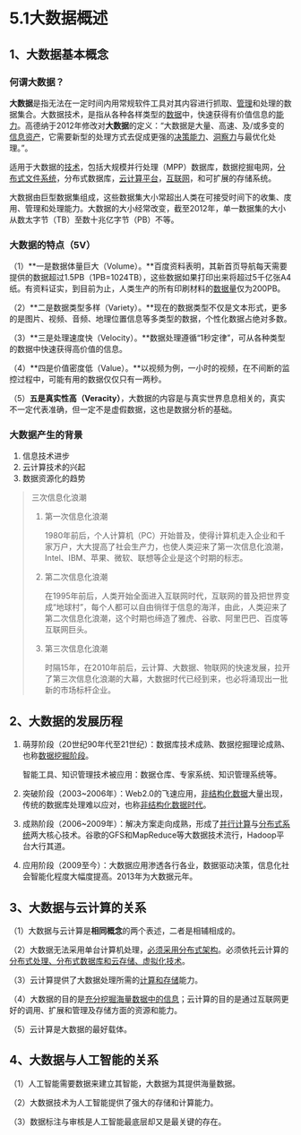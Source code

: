 # 5.1大数据概述

## 1、大数据基本概念

### 何谓大数据？

**大数据**是指无法在一定时间内用常规软件工具对其内容进行抓取、[管理](https://wiki.mbalib.com/wiki/管理)和处理的数据集合。大数据技术，是指从各种各样类型的[数据](https://wiki.mbalib.com/wiki/数据)中，快速获得有价值信息的[能力](https://wiki.mbalib.com/wiki/能力)。高德纳于2012年修改对**大数据**的定义：“大数据是大量、高速、及/或多变的[信息资产](https://wiki.mbalib.com/wiki/信息资产)，它需要新型的处理方式去促成更强的[决策能力](https://wiki.mbalib.com/wiki/决策能力)、[洞察力](https://wiki.mbalib.com/wiki/洞察力)与最优化处理。”。

适用于大数据的[技术](https://wiki.mbalib.com/wiki/技术)，包括大规模并行处理（MPP）数据库，数据挖掘电网，[分布式文件系统](https://wiki.mbalib.com/wiki/分布式文件系统)，分布式数据库，[云计算平台](https://wiki.mbalib.com/wiki/云计算平台)，[互联网](https://wiki.mbalib.com/wiki/互联网)，和可扩展的存储系统。

大数据由巨型数据集组成，这些数据集大小常超出人类在可接受时间下的收集、庋用、管理和处理能力。大数据的大小经常改变，截至2012年，单一数据集的大小从数太字节（TB）至数十兆亿字节（PB）不等。

### 大数据的特点（5V）

（1）**一是数据体量巨大（Volume）。**百度资料表明，其新首页导航每天需要提供的数据超过1.5PB（1PB=1024TB），这些数据如果打印出来将超过5千亿张A4纸。有资料证实，到目前为止，人类生产的所有印刷材料的[数据量](https://wiki.mbalib.com/w/index.php?title=数据量&action=edit)仅为200PB。

（2）**二是数据类型多样（Variety）。**现在的数据类型不仅是文本形式，更多的是图片、视频、音频、地理位置信息等多类型的数据，个性化数据占绝对多数。

（3）**三是处理速度快（Velocity）。**数据处理遵循“1秒定律”，可从各种类型的数据中快速获得高价值的信息。

（4）**四是价值密度低（Value）。**以视频为例，一小时的视频，在不间断的监控过程中，可能有用的数据仅仅只有一两秒。

（5）**五是真实性高（Veracity）**，大数据的内容是与真实世界息息相关的，真实不一定代表准确，但一定不是虚假数据，这也是数据分析的基础。

### 大数据产生的背景

1. 信息技术进步
2. 云计算技术的兴起
3. 数据资源化的趋势

> 三次信息化浪潮
>
> 1. 第一次信息化浪潮
>
>    1980年前后，个人计算机（PC）开始普及，使得计算机走入企业和千家万户，大大提高了社会生产力，也使人类迎来了第一次信息化浪潮，Intel、IBM、苹果、微软、联想等企业是这个时期的标志。
>
> 2. 第二次信息化浪潮
>
>    在1995年前后，人类开始全面进入互联网时代，互联网的普及把世界变成“地球村”，每个人都可以自由徜徉于信息的海洋，由此，人类迎来了第二次信息化浪潮，这个时期也缔造了雅虎、谷歌、阿里巴巴、百度等互联网巨头。
>
> 3. 第三次信息化浪潮
>
>    时隔15年，在2010年前后，云计算、大数据、物联网的快速发展，拉开了第三次信息化浪潮的大幕，大数据时代已经到来，也必将涌现出一批新的市场标杆企业。

## 2、大数据的发展历程

1. 萌芽阶段（20世纪90年代至21世纪）：数据库技术成熟、数据挖掘理论成熟、也称<u>数据挖掘阶段</u>。

   智能工具、知识管理技术被应用：数据仓库、专家系统、知识管理系统等。

2. 突破阶段（2003~2006年）：Web2.0的飞速应用，<u>非结构化数据</u>大量出现，传统的数据库处理难以应对，也称<u>非结构化数据时代</u>。

3. 成熟阶段（2006~2009年）：解决方案走向成熟，形成了<u>并行计算</u>与<u>分布式系统</u>两大核心技术。谷歌的GFS和MapReduce等大数据技术流行，Hadoop平台大行其道。

4. 应用阶段（2009至今）：大数据应用渗透各行各业，数据驱动决策，信息化社会智能化程度大幅度提高。2013年为大数据元年。

## 3、大数据与云计算的关系

（1）大数据与云计算是**相同概念**的两个表述，二者是相辅相成的。

（2）大数据无法采用单台计算机处理，<u>必须采用分布式架构</u>。必须依托云计算的<u>分布式处理、分布式数据库和云存储、虚拟化技术</u>。

（3）云计算提供了大数据处理所需的<u>计算和存储</u>能力。

（4）大数据的目的是<u>充分挖掘海量数据中的信息</u>；云计算的目的是通过互联网更好的调用、扩展和管理及存储方面的资源和能力。

（5）云计算是大数据的最好载体。

## 4、大数据与人工智能的关系

（1）人工智能需要数据来建立其智能，大数据为其提供海量数据。

（2）大数据技术为人工智能提供了强大的存储和计算能力。

（3）数据标注与审核是人工智能最底层却又是最关键的存在。

